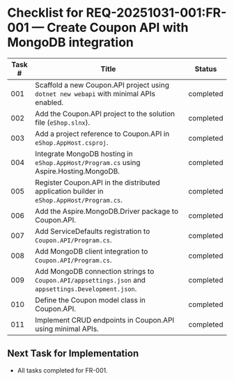 # Checklist for REQ-20251031-001:FR-001 — Create Coupon API with MongoDB integration

| Task # | Title                                 | Status       |
|--------|---------------------------------------|--------------|
| 001    | Scaffold a new Coupon.API project using `dotnet new webapi` with minimal APIs enabled. | completed    |
| 002    | Add the Coupon.API project to the solution file (`eShop.slnx`). | completed    |
| 003    | Add a project reference to Coupon.API in `eShop.AppHost.csproj`. | completed    |
| 004    | Integrate MongoDB hosting in `eShop.AppHost/Program.cs` using Aspire.Hosting.MongoDB. | completed    |
| 005    | Register Coupon.API in the distributed application builder in `eShop.AppHost/Program.cs`. | completed    |
| 006    | Add the Aspire.MongoDB.Driver package to Coupon.API. | completed    |
| 007    | Add ServiceDefaults registration to `Coupon.API/Program.cs`. | completed    |
| 008    | Add MongoDB client integration to `Coupon.API/Program.cs`. | completed    |
| 009    | Add MongoDB connection strings to `Coupon.API/appsettings.json` and `appsettings.Development.json`. | completed    |
| 010    | Define the Coupon model class in Coupon.API. | completed    |
| 011    | Implement CRUD endpoints in Coupon.API using minimal APIs. | completed    |

## Next Task for Implementation
- All tasks completed for FR-001.